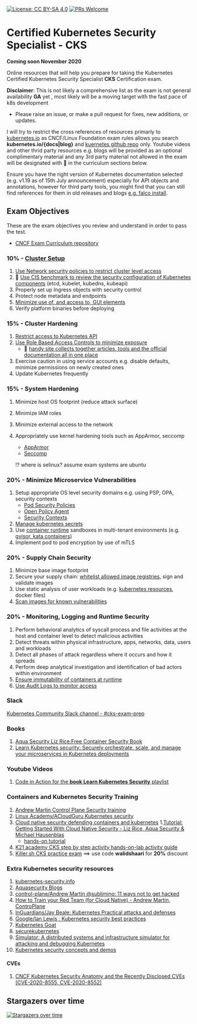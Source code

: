 [![License: CC BY-SA 4.0](https://licensebuttons.net/l/by-sa/4.0/80x15.png)](https://creativecommons.org/licenses/by-sa/4.0/)
[![PRs Welcome](https://img.shields.io/badge/PRs-welcome-brightgreen.svg?style=flat-square)](http://makeapullrequest.com)
# Certified Kubernetes Security Specialist - CKS  
**Coming soon November 2020**

Online resources that will help you prepare for taking the Kubernetes Certified Kubernetes Security Specialist **CKS** Certification exam.

**Disclaimer**: This is not likely a comprehensive list as the exam is not general availability **GA** yet , most likely will be a moving target with the fast pace of k8s development

- Please raise an issue, or make a pull request for fixes, new additions, or updates.

I will try to restrict the cross references of resources primarly to [kubernetes.io](kubernetes.io) as CNCF/Linux Foundation exam rules allows you search **kubernetes.io/{docs|blog}** and [kuernetes github repo](https://github.com/kubernetes) only. Youtube videos and other thrid party resources e.g. blogs will be provided as an optional complimentary material and any 3rd party material not allowed in the exam will be designated with :triangular_flag_on_post: in the curriculum sections below.

Ensure you have the right version of Kubernetes documentation selected (e.g. v1.19 as of 15th July announcement) especially for API objects and annotations, however for third party tools, you might find that you can still find references for them in old releases and blogs [e.g. falco install](https://github.com/kubernetes/website/issues/24184).

## Exam Objectives

These are the exam objectives you review and understand in order to pass the test.

* [CNCF Exam Curriculum repository ](https://github.com/cncf/curriculum/blob/master/CKS_Curriculum_%20v1.19%20Coming%20Soon%20November%202020.pdf)

### 10% - [Cluster Setup](https://kubernetes.io/docs/tasks/administer-cluster/securing-a-cluster/)

1. [Use Network security policies to restrict cluster level access](https://kubernetes.io/docs/concepts/services-networking/network-policies/)
2. :triangular_flag_on_post: [Use CIS benchmark to review the security configuration of Kubernetes components](https://www.cisecurity.org/benchmark/kubernetes/)  (etcd, kubelet, kubedns, kubeapi)
3. Properly set up Ingress objects with security control
4. Protect node metadata and endpoints
5. [Minimize use of, and access to, GUI elements](https://kubernetes.io/docs/tasks/access-application-cluster/web-ui-dashboard/#accessing-the-dashboard-ui)
6. Verify platform binaries before deploying

### 15% - Cluster Hardening

1. [Restrict access to Kubernetes API](https://kubernetes.io/docs/reference/access-authn-authz/controlling-access/)
2. [Use Role Based Access Controls to minimize exposure](https://kubernetes.io/docs/reference/access-authn-authz/rbac/)
    * :triangular_flag_on_post: [handy site collects together articles, tools and the official documentation all in one place](https://rbac.dev/)
3. Exercise caution in using service accounts e.g. disable defaults, minimize permissions on newly created ones
4. Update Kubernetes frequently

### 15% - System Hardening

1. Minimize host OS footprint (reduce attack surface)
2. Minimize IAM roles
3. Minimize external access to the network
4. Appropriately use kernel hardening tools such as AppArmor, seccomp
   - [AppArmor](https://kubernetes.io/docs/tutorials/clusters/apparmor/)
   - [Seccomp](https://kubernetes.io/docs/tutorials/clusters/seccomp/)

    !? where is selinux? assume exam systems are ubuntu

### 20% - Minimize Microservice Vulnerabilities

1. Setup appropriate OS level security domains e.g. using PSP, OPA, security contexts
   - [Pod Security Policies](https://kubernetes.io/docs/concepts/policy/pod-security-policy/)
   - [Open Policy Agent](https://kubernetes.io/blog/2019/08/06/opa-gatekeeper-policy-and-governance-for-kubernetes/)
   - [Security Contexts](https://kubernetes.io/docs/tasks/configure-pod-container/security-context/)
2. [Manage kubernetes secrets](https://kubernetes.io/docs/concepts/configuration/secret/)
3. Use [container runtime](https://kubernetes.io/docs/concepts/containers/runtime-class/) sandboxes in multi-tenant environments (e.g. [gvisor, kata containers](https://github.com/kubernetes/enhancements/blob/5dcf841b85f49aa8290529f1957ab8bc33f8b855/keps/sig-node/585-runtime-class/README.md#examples))
4. Implement pod to pod encryption by use of mTLS

### 20% - Supply Chain Security

1. Minimize base image footprint
2. Secure your supply chain: [whitelist allowed image registries](https://kubernetes.io/blog/2019/03/21/a-guide-to-kubernetes-admission-controllers/#why-do-i-need-admission-controllers), sign and validate images
3. Use static analysis of user workloads (e.g. [kubernetes resources](https://kubernetes.io/blog/2018/07/18/11-ways-not-to-get-hacked/#7-statically-analyse-yaml), docker files)
4. [Scan images for known vulnerabilities](https://kubernetes.io/blog/2018/07/18/11-ways-not-to-get-hacked/#10-scan-images-and-run-ids)


### 20% - Monitoring, Logging and Runtime Security

1. Perform behavioral analytics of syscall process and file activities at the host and container level to detect malicious activities
2. Detect threats within physical infrastructure, apps, networks, data, users and workloads
3. Detect all phases of attack regardless where it occurs and how it spreads
4. Perform deep analytical investigation and identification of bad actors within environment
5. [Ensure immutability of containers at runtime](https://kubernetes.io/blog/2018/03/principles-of-container-app-design/)
6. [Use Audit Logs to monitor access](https://kubernetes.io/docs/tasks/debug-application-cluster/audit/)

### Slack
[Kubernetes Community Slack channel - #cks-exam-prep](https://kubernetes.slack.com)

### Books
1. [Aqua Security Liz Rice:Free Container Security Book](https://info.aquasec.com/container-security-book)
1. [Learn Kubernetes security: Securely orchestrate, scale, and manage your microservices in Kubernetes deployments](https://www.amazon.com/Learn-Kubernetes-Security-orchestrate-microservices/dp/1839216506)

### Youtube Videos
1. [Code in Action for the **book Learn Kubernetes Security** playlist](https://www.youtube.com/playlist?list=PLeLcvrwLe1859Rje9gHrD1KEp4y5OXApB)

### Containers and Kubernetes Security Training
1. [Andrew Martin Control Plane Security training](https://control-plane.io/training/)
1. [Linux Academy/ACloudGuru Kubernetes security](https://acloud.guru/learn/7d2c29e7-cdb2-4f44-8744-06332f47040e)
1. [Cloud native security defending containers and kubernetes](https://www.sans.org/event/stay-sharp-blue-team-ops-and-cloud-dec-2020/course/cloud-native-security-defending-containers-kubernetes)
1.[Tutorial: Getting Started With Cloud Native Security - Liz Rice, Aqua Security & Michael Hausenblas](https://youtu.be/MisS3wSds40)
    - [hands-on tutorial](https://tutorial.kubernetes-security.info/)
1. [K21 academy CKS step by step activity hands-on-lab activity guide](https://k21academy.com/docker-kubernetes/certified-kubernetes-security-specialist-cks-step-by-step-activity-guide-hands-on-lab)
1. [Killer.sh CKS practice exam](https://killer.sh/cks)       &#x27F9; use code **walidshaari** for **20%** discount


### Extra Kubernetes security resources
1. [kubernetes-security.info](https://kubernetes-security.info/)
1. [Aquasecurity Blogs](https://blog.aquasec.com/)
1. [control-plane/Andrew Martin @sublimino: 11 ways not to get hacked](https://control-plane.io/posts/11-ways-not-to-get-hacked/)
1. [How to Train your Red Team (for Cloud Native) - Andrew Martin, ControPlane](https://youtu.be/LJrSAPUNHvE)
1. [InGuardians/Jay Beale: Kubernetes Practical attacks and defenses](https://youtu.be/LtCx3zZpOfs)
1. [Google/Ian Lewis : Kubernetes security best practices](https://youtu.be/wqsUfvRyYpw)
1. [Kubernetes Goat](https://github.com/madhuakula/kubernetes-goat)
1. [securekubernetes](https://securekubernetes.com/)
1. [Simulator: A distributed systems and infrastructure simulator for attacking and debugging Kubernetes](https://github.com/kubernetes-simulator/simulator)
1. [Kubernetes security concepts and demos](https://youtu.be/VjlvS-qiz_U)


#### CVEs
1. [CNCF Kubernetes Security Anatomy and the Recently Disclosed CVEs (CVE-2020-8555, CVE-2020-8552)](https://youtu.be/Dp1RCYCpyJk)


## Stargazers over time

[![Stargazers over time](https://starchart.cc/walidshaari/Certified-Kubernetes-Security-Specialist.svg)](https://starchart.cc/walidshaari/Certified-Kubernetes-Security-Specialist)

